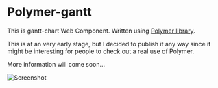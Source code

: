 Polymer-gantt
=============

This is gantt-chart Web Component. Written using [Polymer library](https://github.com/polymer/polymer).

This is at an very early stage, but I decided to publish it any way since it might be interesting for people to check out a real use of Polymer.

More information will come soon...

![Screenshot](http://cl.ly/image/0N1X342c2c3Z/gantt.jpg)


